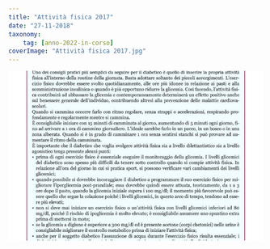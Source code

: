 ```yaml
---
title: "Attività fisica 2017"
date: "27-11-2018"
taxonomy: 
    tag: [anno-2022-in-corso]
coverImage: "Attività fisica 2017.jpg"
---
```


![Attività fisica 2017](images/Attivit%C3%A0%20fisica%202017.jpg)
